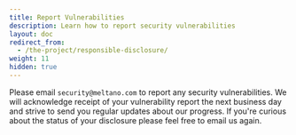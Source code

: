 ```yaml
---
title: Report Vulnerabilities
description: Learn how to report security vulnerabilities
layout: doc
redirect_from:
  - /the-project/responsible-disclosure/
weight: 11
hidden: true
---
```


Please email `security@meltano.com` to report any security vulnerabilities. We will acknowledge receipt of your vulnerability report the next business day and strive to send you regular updates about our progress. If you're curious about the status of your disclosure please feel free to email us again.

